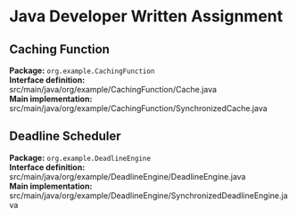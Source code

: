 # Java Developer Written Assignment
## Caching Function
**Package:** `org.example.CachingFunction`<br>
**Interface definition:** src/main/java/org/example/CachingFunction/Cache.java<br>
**Main implementation:** src/main/java/org/example/CachingFunction/SynchronizedCache.java<br>
## Deadline Scheduler
**Package:** `org.example.DeadlineEngine`<br>
**Interface definition:** src/main/java/org/example/DeadlineEngine/DeadlineEngine.java<br>
**Main implementation:** src/main/java/org/example/DeadlineEngine/SynchronizedDeadlineEngine.java<br>
